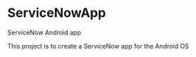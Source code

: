 # ServiceNowApp
ServiceNow Android app

This project is to create a ServiceNow app for the Android OS
